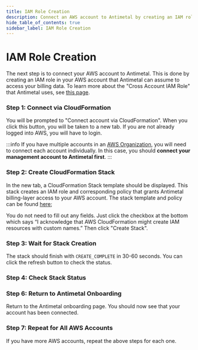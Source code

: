 ```yaml
---
title: IAM Role Creation
description: Connect an AWS account to Antimetal by creating an IAM role.
hide_table_of_contents: true
sidebar_label: IAM Role Creation
---
```


# IAM Role Creation

The next step is to connect your AWS account to Antimetal. This is done by creating an IAM role in your AWS account that Antimetal can assume to access your billing data. To learn more about the "Cross Account IAM Role" that Antimetal uses, see [this page](/security/iam_roles_explained).

### Step 1: Connect via CloudFormation

You will be prompted to "Connect account via CloudFormation". When you click this button, you will be taken to a new tab. If you are not already logged into AWS, you will have to login.

:::info
If you have multiple accounts in an [AWS Organization](https://aws.amazon.com/organizations/), you will need to connect each account individually. In this case, you should **connect your management account to Antimetal first**.
:::

### Step 2: Create CloudFormation Stack

In the new tab, a CloudFormation Stack template should be displayed. This stack creates an IAM role and corresponding policy that grants Antimetal billing-layer access to your AWS account. The stack template and policy can be found [here](https://static.antimetal.com/cloudformation/groups_role_setup.json);

You do not need to fill out any fields. Just click the checkbox at the bottom which says “I acknowledge that AWS CloudFormation might create IAM resources with custom names.” Then click "Create Stack".

### Step 3: Wait for Stack Creation

The stack should finish with `CREATE_COMPLETE` in 30-60 seconds. You can click the refresh button to check the status.

### Step 4: Check Stack Status

### Step 6: Return to Antimetal Onboarding

Return to the Antimetal onboarding page. You should now see that your account has been connected.

### Step 7: Repeat for All AWS Accounts

If you have more AWS accounts, repeat the above steps for each one.

<!-- To connect your AWS account, Antimetal uses a “Cross Account IAM Role”. This is AWS’ preferred method for cross-account interactions, providing a secure and reliable connection.

Cross-account IAM roles allow customers to securely grant access to AWS resources in their account to a third party, like Antimetal while retaining the ability to control and audit who is accessing your AWS account. Cross-account roles reduce the amount of sensitive information APN Partners need to store for their customers so that they can focus on their product instead of managing keys.

The creation of an IAM role means that Antimetal will never require sensitive access credentials, account logins, passwords, or other information.

 -->
